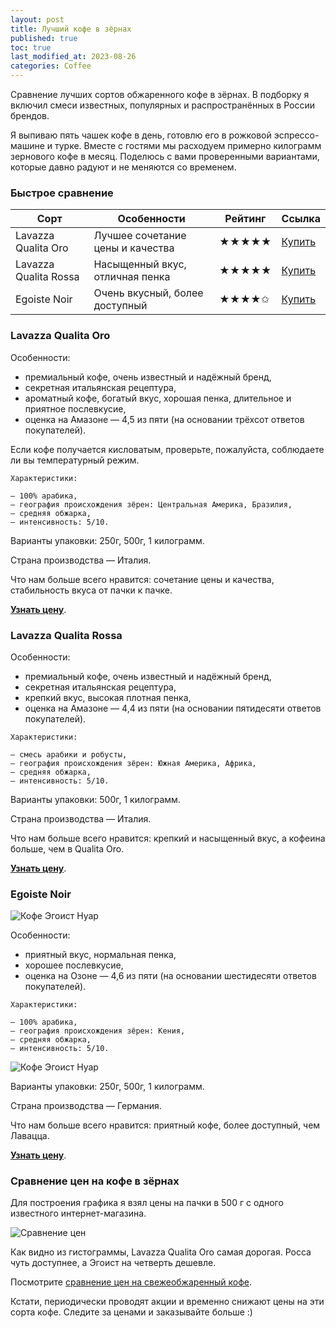 ```yaml
---
layout: post
title: Лучший кофе в зёрнах
published: true
toc: true
last_modified_at: 2023-08-26
categories: Coffee
---
```


Сравнение лучших сортов обжаренного кофе в зёрнах. 
В подборку я включил смеси известных, популярных и распространённых в России брендов.

Я выпиваю пять чашек кофе в день, готовлю его в рожковой эспрессо-машине и турке. Вместе с гостями мы расходуем примерно килограмм зернового кофе в месяц. 
Поделюсь с вами проверенными вариантами, которые давно радуют и не меняются со временем.

### Быстрое сравнение

Сорт | Особенности | Рейтинг | Ссылка
------------ | ------------- |------|---
Lavazza Qualita Oro | Лучшее сочетание цены и качества | ★★★★★ | <a href="{{ site.url }}/lavazza-qualita-oro-500/?erid=4CQwVszL78EMgDAuAgk">Купить</a>
Lavazza Qualita Rossa | Насыщенный вкус, отличная пенка | ★★★★★ | <a href="{{ site.url }}/lavazza-qualita-rossa-500/?erid=4CQwVszL78EMgD7wYDE">Купить</a>
Egoiste Noir | Очень вкусный, более доступный | ★★★★✩ | <a href="{{ site.url }}/egoiste-noir-500/?erid=4CQwVszL78EMgDAuAgk">Купить</a>


### Lavazza Qualita Oro

Особенности:

- премиальный кофе, очень известный и надёжный бренд,
- секретная итальянская рецептура,
- ароматный кофе, богатый вкус, хорошая пенка, длительное и приятное послевкусие,
- оценка на Амазоне — 4,5 из пяти (на основании трёхсот ответов покупателей).

Если кофе получается кисловатым, проверьте, пожалуйста, соблюдаете ли вы температурный режим.

```
Характеристики:

— 100% арабика,
– география происхождения зёрен: Центральная Америка, Бразилия,
– средняя обжарка,
– интенсивность: 5/10.
```

Варианты упаковки: 250г, 500г, 1 килограмм.

Страна производства — Италия.

Что нам больше всего нравится: сочетание цены и качества, стабильность вкуса от пачки к пачке.

**<a href="{{ site.url }}/lavazza-qualita-oro-500/?erid=4CQwVszL78EMgDAuAgk">Узнать цену</a>**.

### Lavazza Qualita Rossa

Особенности:

- премиальный кофе, очень известный и надёжный бренд,
- секретная итальянская рецептура,
- крепкий вкус, высокая плотная пенка,
- оценка на Амазоне — 4,4 из пяти (на основании пятидесяти ответов покупателей).


```
Характеристики:

— смесь арабики и робусты,
– география происхождения зёрен: Южная Америка, Африка,
– средняя обжарка,
– интенсивность: 5/10.
```

Варианты упаковки: 500г, 1 килограмм.

Страна производства — Италия.

Что нам больше всего нравится: крепкий и насыщенный вкус, а кофеина больше, чем в Qualita Oro.

**<a href="{{ site.url }}/lavazza-qualita-rossa-500/?erid=4CQwVszL78EMgD7wYDE">Узнать цену</a>**.

### Egoiste Noir

![Кофе Эгоист Нуар](../../../images/egoist-noir.jpg)

Особенности:

- приятный вкус, нормальная пенка,
- хорошее послевкусие,
- оценка на Озоне — 4,6 из пяти (на основании шестидесяти ответов покупателей).


```
Характеристики:

— 100% арабика,
– география происхождения зёрен: Кения,
– средняя обжарка,
– интенсивность: 5/10.
```

![Кофе Эгоист Нуар](../../../images/egoist-noir-beans-and-pantone.jpg)

Варианты упаковки: 250г, 500г, 1 килограмм.

Страна производства — Германия.

Что нам больше всего нравится: приятный кофе, более доступный, чем Лавацца.

**<a href="{{ site.url }}/egoiste-noir-500/?erid=4CQwVszL78EMgDAuAgk">Узнать цену</a>**.

### Сравнение цен на кофе в зёрнах

Для построения графика я взял цены на пачки в 500 г с одного известного интернет-магазина.

![Сравнение цен](../../../images/coffee-prices.png)

Как видно из гистограммы, Lavazza Qualita Oro самая дорогая. Росса чуть доступнее, а Эгоист на четверть дешевле.

<div class="content-box-green"> 
Посмотрите <a href="{{ site.url }}/coffee/Sravnenie-tsen-na-svezhiy-kofe.html">сравнение цен на свежеобжаренный кофе</a>.
</div>

Кстати, периодически проводят акции и временно снижают цены на эти сорта кофе. Следите за ценами и заказывайте больше :)
